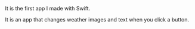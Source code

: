 It is the first app I made with Swift.

It is an app that changes weather images and text when you click a button.
